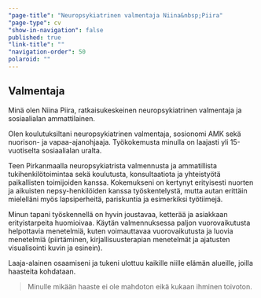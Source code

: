 ```yaml
---
"page-title": "Neuropsykiatrinen valmentaja Niina&nbsp;Piira"
"page-type": cv
"show-in-navigation": false
published: true
"link-title": ""
"navigation-order": 50
polaroid: ""
---
```



## Valmentaja

Minä olen Niina Piira, ratkaisukeskeinen neuropsykiatrinen valmentaja ja sosiaalialan ammattilainen.

Olen koulutuksiltani neuropsykiatrinen valmentaja, sosionomi AMK sekä nuorison- ja vapaa-ajanohjaaja. Työkokemusta minulla on laajasti yli 15-vuotiselta sosiaalialan uralta.

Teen Pirkanmaalla neuropsykiatrista valmennusta ja ammatillista tukihenkilötoimintaa sekä koulutusta, konsultaatiota ja yhteistyötä paikallisten toimijoiden kanssa. Kokemukseni on kertynyt erityisesti nuorten ja aikuisten nepsy-henkilöiden kanssa työskentelystä, mutta autan erittäin mielelläni myös lapsiperheitä, pariskuntia ja esimerkiksi työtiimejä.

Minun tapani työskennellä on hyvin joustavaa, ketterää ja asiakkaan erityistarpeita huomioivaa. Käytän valmennuksessa paljon vuorovaikutusta helpottavia menetelmiä, kuten voimauttavaa vuorovaikutusta ja luovia menetelmiä (piirtäminen, kirjallisuusterapian menetelmät ja ajatusten visualisointi kuvin ja esinein).


Laaja-alainen osaamiseni ja tukeni ulottuu kaikille niille elämän alueille, joilla haasteita kohdataan.

> Minulle mikään haaste ei ole mahdoton eikä kukaan ihminen toivoton.

